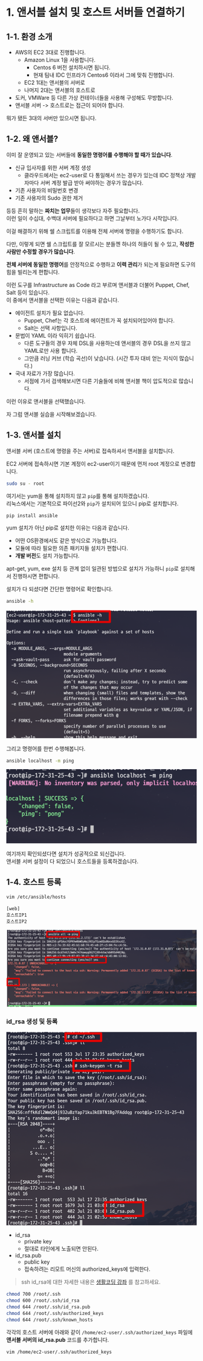 # 1. 앤서블 설치 및 호스트 서버들 연결하기


## 1-1. 환경 소개

* AWS의 EC2 3대로 진행합니다.
  * Amazon Linux 1을 사용합니다.
    * Centos 6 버전 설치하시면 됩니다.
    * 현재 팀내 IDC 인프라가 Centos6 이라서 그에 맞춰 진행합니다.
  * EC2 1대는 앤서블의 서버로
  * 나머지 2대는 앤서블의 호스트로
* 도커, VMWare 등 다른 가상 컨테이너들을 사용해 구성해도 무방합니다.
* 앤서블 서버 -> 호스트로는 접근이 되어야 합니다.

뭐가 됐든 3대의 서버만 있으시면 됩니다.

## 1-2. 왜 앤서블?

이미 잘 운영되고 있는 서버들에 **동일한 명령어를 수행해야 할 때가 있습니다**.

* 신규 입사자를 위한 서버 계정 생성
  * 클라우드에서는 ec2-user로 다 통일해서 쓰는 경우가 있는데 IDC 정책상 개발자마다 서버 계정 발급 받아 써야하는 경우가 많습니다.
* 기존 사용자의 비밀번호 변경
* 기존 사용자의 Sudo 권한 제거

등등 흔히 말하는 **짜치는 업무**들이 생각보다 자주 필요합니다.  
이런 일이 수십대, 수백대 서버에 필요하다고 하면 그날부터 노가다 시작입니다.  

이걸 해결하기 위해 쉘 스크립트를 이용해 전체 서버에 명령을 수행하기도 합니다.  
  
다만, 이렇게 되면 쉘 스크립트를 잘 모르시는 분들껜 하나의 허들이 될 수 있고, **작성한 사람만 수정할 경우가 많습니다**.  
  
**전체 서버에 동일한 명령어**를 안정적으로 수행하고 **이력 관리**가 되는게 필요하면 도구의 힘을 빌리는게 편합니다.  
  
이런 도구를 Infrastructure as Code 라고 부르며 앤서블과 더불어 Puppet, Chef, Salt 등이 있습니다.  
이 중에서 앤서블을 선택한 이유는 다음과 같습니다.

* 에이전트 설치가 필요 없습니다.
  * Puppet, Chef는 각 호스트에 에이전트가 꼭 설치되어있어야 합니다.
  * Salt는 선택 사항입니다.
* 문법이 YAML 이라 익히기 쉽습니다.
  * 다른 도구들의 경우 자체 DSL을 사용하는데 앤서블의 경우 DSL을 쓰지 않고 YAML로만 사용 합니다.
  * 그만큼 러닝 커브 (학습 곡선)이 낮습니다. (시간 투자 대비 얻는 지식이 많습니다.)
* 국내 자료가 가장 많습니다.
  * 서점에 가서 검색해보시면 다른 기술들에 비해 앤서블 책이 압도적으로 많습니다.

이런 이유로 앤서블을 선택했습니다.  

자 그럼 앤서블 실습을 시작해보겠습니다.

## 1-3. 앤서블 설치

앤서블 서버 (호스트에 명령을 주는 서버)로 접속하셔서 앤서블을 설치합니다.  
  
EC2 서버에 접속하시면 기본 계정이 ec2-user이기 때문에 먼저 root 계정으로 변경합니다.

```bash
sudo su - root
```

여기서는 yum을 통해 설치하지 않고 ```pip```를 통해 설치하겠습니다.  
리눅스에서는 기본적으로 파이선2와 ```pip```가 설치되어 있으니 pip로 설치합니다.

```bash
pip install ansible
```

yum 설치가 아닌 pip로 설치한 이유는 다음과 같습니다.

* 어떤 OS환경에서도 같은 방식으로 가능합니다.
* 모듈에 따라 필요한 의존 패키지들 설치가 편합니다.
* **개발 버전**도 설치 가능합니다.

apt-get, yum, exe 설치 등 관계 없이 일관된 방법으로 설치가 가능하니 ```pip```로 설치해서 진행하시면 편합니다.  
  
설치가 다 되셨다면 간단한 명령어로 확인합니다.

```bash
ansible -h
```

![1](./images/1.png)

그리고 명령어를 한번 수행해봅니다.

```bash
ansible localhost -m ping
```

![2](./images/2.png)

여기까지 확인되셨다면 설치가 성공적으로 되신겁니다.  
앤서블 서버 설정이 다 되었으니 호스트들을 등록하겠습니다.

## 1-4. 호스트 등록
  

```bash
vim /etc/ansible/hosts
```

```bash
[web]
호스트IP1
호스트IP2
```

![3](./images/3.png)

### id_rsa 생성 및 등록

![4](./images/4.png)

* id_rsa
  * private key
  * 절대로 타인에게 노출되면 안된다.
* id_rsa.pub
  * public key 
  * 접속하려는 리모트 머신의 authorized_keys에 입력한다.

> ssh id_rsa에 대한 자세한 내용은 [생활코딩 강좌](https://opentutorials.org/module/432/3742) 를 참고하세요.

```bash
chmod 700 /root/.ssh
chmod 600 /root/.ssh/id_rsa
chmod 644 /root/.ssh/id_rsa.pub
chmod 644 /root/.ssh/authorized_keys
chmod 644 /root/.ssh/known_hosts
```

각각의 호스트 서버에 아래와 같이 ```/home/ec2-user/.ssh/authorized_keys``` 파일에 **앤서블 서버의 id_rsa.pub** 코드를 추가합니다.

```bash
vim /home/ec2-user/.ssh/authorized_keys
```